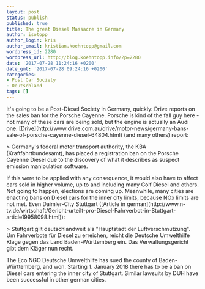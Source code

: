```yaml
---
layout: post
status: publish
published: true
title: The great Diesel Massacre in Germany
author: isotopp
author_login: kris
author_email: kristian.koehntopp@gmail.com
wordpress_id: 2280
wordpress_url: http://blog.koehntopp.info/?p=2280
date: '2017-07-28 11:24:16 +0200'
date_gmt: '2017-07-28 09:24:16 +0200'
categories:
- Post Car Society
- Deutschland
tags: []
---
```

<p>It's going to be a Post-Diesel Society in Germany, quickly: Drive reports on the sales ban for the Porsche Cayenne. Porsche is kind of the fall guy here - not many of these cars are being sold, but the engine is actually an Audi one. [Drive](http://www.drive.com.au/drive/motor-news/germany-bans-sale-of-porsche-cayenne-diesel-64804.html) (and many others) report:</p>
<p>> Germany's federal motor transport authority, the KBA (Kraftfahrtbundesamt), has placed a registration ban on the Porsche Cayenne&nbsp;Diesel due to the discovery of what it describes as suspect emission manipulation software.</p>
<p><!--more-->If this were to be applied with any consequence, it would also have to affect cars sold in higher volume, up to and including many Golf Diesel and others. Not going to happen, elections are coming up. Meanwhile, many cities are enacting bans on Diesel cars for the inner city limits, because NOx limits are not met. Even Daimler-City Stuttgart ([Article in german](http://www.n-tv.de/wirtschaft/Gericht-urteilt-pro-Diesel-Fahrverbot-in-Stuttgart-article19958098.html)): </p>
<p>> Stuttgart gilt deutschlandweit als "Hauptstadt der Luftverschmutzung". Um Fahrverbote für Diesel zu erreichen, reicht die Deutsche Umwelthilfe Klage gegen das Land Baden-Württemberg ein. Das Verwaltungsgericht gibt dem Kläger nun recht.</p>
<p> The Eco NGO Deutsche Umwelthilfe has sued the county of Baden-Württemberg, and won. Starting 1. January 2018 there has to be a ban on Diesel cars entering the inner city of Stuttgart. Similar lawsuits by DUH have been successful in other german cities.</p>
